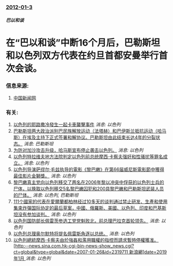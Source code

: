 ### [2012-01-3](/news/2012/01/3/index.md)

##### 巴以和谈
#  在“巴以和谈”中断16个月后，巴勒斯坦和以色列双方代表在约旦首都安曼举行首次会谈。




### 信息来源:

1. [中国新闻网](http://www.chinanews.com/gj/2012/01-04/3581001.shtml)

### 有关:

1. [以色列的耶路撒冷發生一起卡車襲擊事件](/zh/news/2017/01/8/以色列的耶路撒冷發生一起卡車襲擊事件.md) _消息: 以色列_
2. [巴勒斯坦两大政治派别巴民族解放运动（法塔赫）和巴伊斯兰抵抗运动（哈马斯）在埃及主持下正式签署和解协议。巴勒斯坦由此结束长达4年的分裂状态。](/zh/news/2011/05/4/巴勒斯坦两大政治派别巴民族解放运动-法塔赫-和巴伊斯兰抵抗运动-哈马斯-在埃及主持下正式签署和解协议-巴勒斯坦由此结束长.md) _消息: 巴勒斯坦_
3. [ 为防对加沙攻击升级，哈马斯宣布停止袭击以色列。](/zh/news/2011/04/8/为防对加沙攻击升级-哈马斯宣布停止袭击以色列.md) _消息: 以色列_
4. [ 以色列特拉维夫地方法院判定以色列前总统摩西·卡察夫强奸和性骚扰等罪名成立。](/zh/news/2010/12/30/以色列特拉维夫地方法院判定以色列前总统摩西-卡察夫强奸和性骚扰等罪名成立.md) _消息: 以色列_
5. [以色列导演萨缪尔·毛兹执导的電影《黎巴嫩》在第66届威尼斯電影節中獲得最佳影片金獅獎。](/zh/news/2009/09/12/以色列导演萨缪尔-毛兹执导的電影-黎巴嫩-在第66届威尼斯電影節中獲得最佳影片金獅獎.md) _消息: 以色列_
6. [黎巴嫩真主党向以色列移交了两名在2006年黎以冲突中俘获的以色列士兵的尸体，以换取以色列移交5名黎巴嫩囚犯和200具黎巴嫩和巴勒斯坦武装人员的尸体。](/zh/news/2008/07/16/黎巴嫩真主党向以色列移交了两名在2006年黎以冲突中俘获的以色列士兵的尸体-以换取以色列移交5名黎巴嫩囚犯和200具黎巴.md) _消息: 以色列, 巴勒斯坦_
7. [111个國家的代表在愛爾蘭都柏林经过10多天的谈判通过禁止研发、生產和使用集束炸彈国际协定的最后草案，中國、俄羅斯、美國、以色列、印度和巴基斯坦没有参加谈判。](/zh/news/2008/05/30/111个國家的代表在愛爾蘭都柏林经过10多天的谈判通过禁止研发-生產和使用集束炸彈国际协定的最后草案-中國-俄羅斯-美國.md) _消息: 以色列_
8. [以色列国防部长佩雷茨参选工党党魁败北，前总理巴拉克首轮领先。](/zh/news/2007/05/29/以色列国防部长佩雷茨参选工党党魁败北-前总理巴拉克首轮领先.md) _消息: 以色列_
9. [以色列总理奥尔默特将提名佩雷斯角逐以总统。](/zh/news/2007/05/28/以色列总理奥尔默特将提名佩雷斯角逐以总统.md) _消息: 以色列_
10. [ 以色列總統摩西·卡察夫由於強姦和濫用職權的指控而請求暫時停權獲准。 [http:--news.sina.com.hk-cgi-bin-news-show_news.cgi?ct=global&type=global&date=2007-01-26&id=2319711 新浪網]date=2019年1月 ](/zh/news/2007/01/25/以色列總統摩西-卡察夫由於強姦和濫用職權的指控而請求暫時停權獲准-http-newssinacomhk.md) _消息: 以色列_
